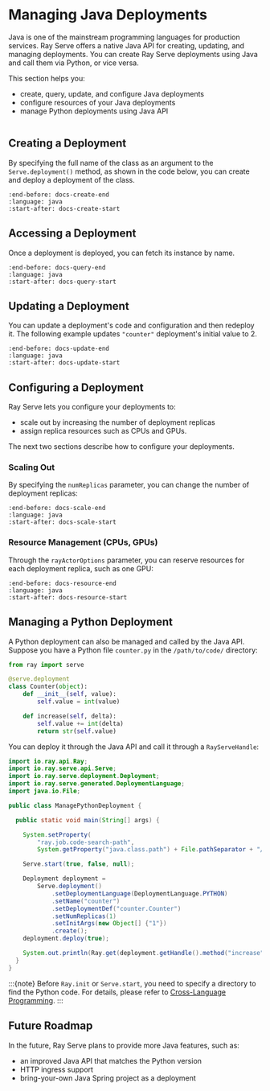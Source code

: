 # Managing Java Deployments

Java is one of the mainstream programming languages for production services. Ray Serve offers a native Java API for creating, updating, and managing deployments. You can create Ray Serve deployments using Java and call them via Python, or vice versa.

This section helps you:

- create, query, update, and configure Java deployments
- configure resources of your Java deployments
- manage Python deployments using Java API

```{contents}
```

## Creating a Deployment

By specifying the full name of the class as an argument to the `Serve.deployment()` method, as shown in the code below, you can create and deploy a deployment of the class.

```{literalinclude} ../../../java/serve/src/test/java/io/ray/serve/docdemo/ManageDeployment.java
:end-before: docs-create-end
:language: java
:start-after: docs-create-start
```

## Accessing a Deployment

Once a deployment is deployed, you can fetch its instance by name.

```{literalinclude} ../../../java/serve/src/test/java/io/ray/serve/docdemo/ManageDeployment.java
:end-before: docs-query-end
:language: java
:start-after: docs-query-start
```

## Updating a Deployment

You can update a deployment's code and configuration and then redeploy it. The following example updates `"counter"` deployment's initial value to 2.

```{literalinclude} ../../../java/serve/src/test/java/io/ray/serve/docdemo/ManageDeployment.java
:end-before: docs-update-end
:language: java
:start-after: docs-update-start
```

## Configuring a Deployment

Ray Serve lets you configure your deployments to:

- scale out by increasing the number of deployment replicas
- assign replica resources such as CPUs and GPUs.

The next two sections describe how to configure your deployments.

### Scaling Out

By specifying the `numReplicas` parameter, you can change the number of deployment replicas:

```{literalinclude} ../../../java/serve/src/test/java/io/ray/serve/docdemo/ManageDeployment.java
:end-before: docs-scale-end
:language: java
:start-after: docs-scale-start
```

### Resource Management (CPUs, GPUs)

Through the `rayActorOptions` parameter, you can reserve resources for each deployment replica, such as one GPU:

```{literalinclude} ../../../java/serve/src/test/java/io/ray/serve/docdemo/ManageDeployment.java
:end-before: docs-resource-end
:language: java
:start-after: docs-resource-start
```

## Managing a Python Deployment

A Python deployment can also be managed and called by the Java API. Suppose you have a Python file `counter.py` in the `/path/to/code/` directory:

```python
from ray import serve

@serve.deployment
class Counter(object):
    def __init__(self, value):
        self.value = int(value)

    def increase(self, delta):
        self.value += int(delta)
        return str(self.value)

```

You can deploy it through the Java API and call it through a `RayServeHandle`:

```java
import io.ray.api.Ray;
import io.ray.serve.api.Serve;
import io.ray.serve.deployment.Deployment;
import io.ray.serve.generated.DeploymentLanguage;
import java.io.File;

public class ManagePythonDeployment {

  public static void main(String[] args) {

    System.setProperty(
        "ray.job.code-search-path",
        System.getProperty("java.class.path") + File.pathSeparator + "/path/to/code/");

    Serve.start(true, false, null);

    Deployment deployment =
        Serve.deployment()
            .setDeploymentLanguage(DeploymentLanguage.PYTHON)
            .setName("counter")
            .setDeploymentDef("counter.Counter")
            .setNumReplicas(1)
            .setInitArgs(new Object[] {"1"})
            .create();
    deployment.deploy(true);

    System.out.println(Ray.get(deployment.getHandle().method("increase").remote("2")));
  }
}

```

:::{note}
Before `Ray.init` or `Serve.start`, you need to specify a directory to find the Python code. For details, please refer to [Cross-Language Programming](cross_language).
:::

## Future Roadmap

In the future, Ray Serve plans to provide more Java features, such as:
- an improved Java API that matches the Python version
- HTTP ingress support
- bring-your-own Java Spring project as a deployment
